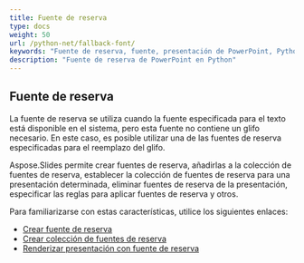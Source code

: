 ```yaml
---
title: Fuente de reserva
type: docs
weight: 50
url: /python-net/fallback-font/
keywords: "Fuente de reserva, fuente, presentación de PowerPoint, Python, Aspose.Slides para Python a través de .NET"
description: "Fuente de reserva de PowerPoint en Python"
---
```


## **Fuente de reserva**
La fuente de reserva se utiliza cuando la fuente especificada para el texto está disponible en el sistema, pero esta fuente no contiene un glifo necesario. En este caso, es posible utilizar una de las fuentes de reserva especificadas para el reemplazo del glifo.

Aspose.Slides permite crear fuentes de reserva, añadirlas a la colección de fuentes de reserva, establecer la colección de fuentes de reserva para una presentación determinada, eliminar fuentes de reserva de la presentación, especificar las reglas para aplicar fuentes de reserva y otros.

Para familiarizarse con estas características, utilice los siguientes enlaces:

- [Crear fuente de reserva](/slides/python-net/create-fallback-font)
- [Crear colección de fuentes de reserva](/slides/python-net/create-fallback-fonts-collection)
- [Renderizar presentación con fuente de reserva](/slides/python-net/render-presentation-with-fallback-font)